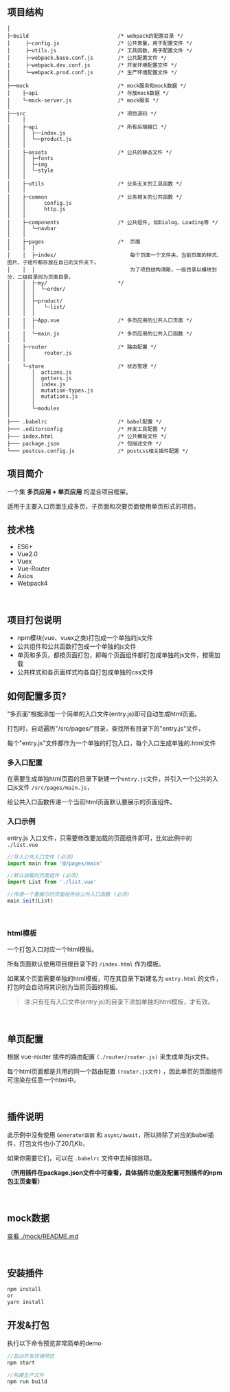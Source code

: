 
## 项目结构

```
│
├─build                             /* webpack的配置目录 */
│     ├─config.js                   /* 公共常量，用于配置文件 */
│     ├─utils.js                    /* 工具函数，用于配置文件 */
│     ├─webpack.base.conf.js        /* 公共配置文件 */
│     ├─webpack.dev.conf.js         /* 开发环境配置文件 */
│     └─webpack.prod.conf.js        /* 生产环境配置文件 */
│
├──mock                             /* mock服务和mock数据 */
│    ├─api                          /* 存放mock数据 */
│    └─mock-server.js               /* mock服务 */
│
├──src                              /* 项目源码 */
│    │
│    ├─api                          /* 所有后端接口 */
│    │  ├──index.js
│    │  └──product.js
│    │
│    ├─assets                       /* 公共的静态文件 */
│    │  ├─fonts
│    │  ├─img
│    │  └─style
│    │
│    ├─utils                        /* 业务无关的工具函数 */
│    │
│    ├─common                       /* 业务相关的公共函数 */
│    │      config.js
│    │      http.js
│    │
│    ├─components                   /* 公共组件, 如Dialog、Loading等 */
│    │  └─navbar
│    │
│    ├─pages                        /*  页面
│    │  │
│    │  ├─index/                        每个页面一个文件夹，当前页面的样式、图片、子组件都存放在自已的文件夹下。
│    │  │                               为了项目结构清晰，一级目录以模块划分，二级目录则为页面目录。
│    │  ├─my/                       */
│    │  │  └─order/
│    │  │
│    │  ├─product/
│    │  │   └─list/
│    │  │
│    │  ├─App.vue                   /* 多页应用的公共入口页面 */
│    │  │
│    │  └─main.js                   /* 多页应用的公共入口函数 */
│    │
│    ├─router                       /* 路由配置 */
│    │      router.js
│    │
│    └─store                        /* 状态管理 */
│       │  actions.js
│       │  getters.js
│       │  index.js
│       │  mutation-types.js
│       │  mutations.js
│       │
│       └─modules
│
├─── .babelrc                       /* babel配置 */
├─── .editorconfig                  /* 开发工具配置 */
├─── index.html                     /* 公共模板文件 */
├─── package.json                   /* 包描述文件 */
└─── postcss.config.js              /* postcss相关插件配置 */
```




## 项目简介

一个集 **多页应用 + 单页应用** 的混合项目框架。

适用于主要入口页面生成多页，子页面和次要页面使用单页形式的项目。



## 技术栈
- ES6+
- Vue2.0
- Vuex
- Vue-Router
- Axios
- Webpack4


&nbsp;

## 项目打包说明
- npm模块(vue、vuex之类)打包成一个单独的js文件
- 公共组件和公共函数打包成一个单独的js文件
- 单页和多页，都按页面打包，即每个页面组件都打包成单独的js文件，按需加载
- 公共样式和各页面样式均各自打包成单独的css文件



## 如何配置多页?

"多页面"根据添加一个简单的入口文件(entry.js)即可自动生成html页面。

打包时，自动遍历"/src/pages/"目录，查找所有目录下的"entry.js"文件，

每个"entry.js"文件都作为一个单独的打包入口，每个入口生成单独的.html文件


### 多入口配置

在需要生成单独html页面的目录下新建一个`entry.js`文件，并引入一个公共的入口js文件 `/src/pages/main.js`，

给公共入口函数传递一个当前html页面默认要展示的页面组件。


### 入口示例

entry.js 入口文件，只需要修改要加载的页面组件即可，比如此例中的 `./list.vue`

```js
//导入公共入口文件 (必须)
import main from '@/pages/main'

//默认加载的页面组件 (必须)
import List from './list.vue'

//传递一个要展示的页面组件给公共入口函数 (必须)
main.init(List)
```



&nbsp;

### html模板

一个打包入口对应一个html模板。

所有页面默认使用项目根目录下的 `/index.html` 作为模板。

如果某个页面需要单独的html模板，可在其目录下新建名为 `entry.html` 的文件，打包时会自动将其识别为当前页面的模板。

> 注:只有在有入口文件(entry.js)的目录下添加单独的html模板，才有效。





&nbsp;

## 单页配置

根据 vue-router 插件的路由配置 `(./router/router.js)` 来生成单页js文件。

每个html页面都是共用的同一个路由配置 `(router.js文件)` ，因此单页的页面组件可渲染在任意一个html中。



&nbsp;

## 插件说明

此示例中没有使用 `Generator函数` 和 `async/await`，所以排除了对应的babel插件，打包文件也小了20几Kb，

如果你需要它们，可以在 `.babelrc` 文件中去掉排除项。


**（所用插件在package.json文件中可查看，具体插件功能及配置可到插件的npm包主页查看）**


&nbsp;

## mock数据
[查看 ./mock/README.md](./mock/README.md "查看mock服务的使用说明")


&nbsp;

## 安装插件

```js
npm install
or
yarn install
```



## 开发&打包

执行以下命令预览非常简单的demo

```js
//启动开发环境预览
npm start

//构建生产文件
npm run build
```
